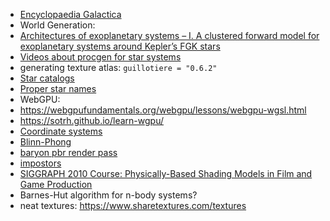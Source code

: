 
 - [Encyclopaedia Galactica](https://www.orionsarm.com/xcms.php?r=oaeg-front)
 - World Generation:
  - [Architectures of exoplanetary systems – I. A clustered forward model for exoplanetary systems around Kepler’s FGK stars](https://academic.oup.com/mnras/article/490/4/4575/5613397?login=false)
  - [Videos about procgen for star systems](https://www.youtube.com/@Artifexian/search?query=star)
 - generating texture atlas: `guillotiere = "0.6.2"`
 - [Star catalogs](https://projectrho.com/public_html/starmaps/catalogues.php)
 - [Proper star names](https://www.pas.rochester.edu/~emamajek/WGSN/IAU-CSN.txt)
 - WebGPU:
  - https://webgpufundamentals.org/webgpu/lessons/webgpu-wgsl.html
  - https://sotrh.github.io/learn-wgpu/
  - [Coordinate systems](https://www.w3.org/TR/webgpu/#coordinate-systems)
  - [Blinn-Phong](https://en.wikipedia.org/wiki/Blinn%E2%80%93Phong_reflection_model)
  - [baryon pbr render pass](https://github.com/kvark/baryon/blob/main/src/pass/real.rs#L79)
  - [impostors](https://paroj.github.io/gltut/Illumination/Tutorial%2013.html)
  - [SIGGRAPH 2010 Course: Physically-Based Shading Models in Film and Game Production](https://renderwonk.com/publications/s2010-shading-course/)
 - Barnes-Hut algorithm for n-body systems?
 - neat textures: https://www.sharetextures.com/textures